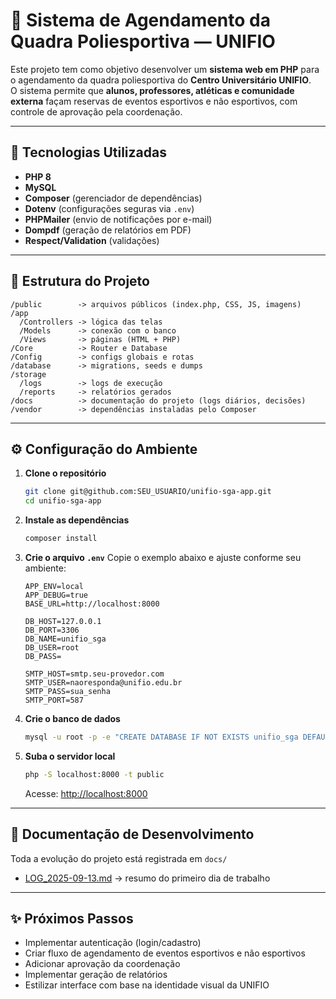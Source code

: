 # 🏀 Sistema de Agendamento da Quadra Poliesportiva — UNIFIO

Este projeto tem como objetivo desenvolver um **sistema web em PHP** para o agendamento da quadra poliesportiva do **Centro Universitário UNIFIO**.  
O sistema permite que **alunos, professores, atléticas e comunidade externa** façam reservas de eventos esportivos e não esportivos, com controle de aprovação pela coordenação.

---

## 🚀 Tecnologias Utilizadas
- **PHP 8**
- **MySQL**
- **Composer** (gerenciador de dependências)
- **Dotenv** (configurações seguras via `.env`)
- **PHPMailer** (envio de notificações por e-mail)
- **Dompdf** (geração de relatórios em PDF)
- **Respect/Validation** (validações)

---

## 📂 Estrutura do Projeto
```
/public        -> arquivos públicos (index.php, CSS, JS, imagens)
/app
  /Controllers -> lógica das telas
  /Models      -> conexão com o banco
  /Views       -> páginas (HTML + PHP)
/Core          -> Router e Database
/Config        -> configs globais e rotas
/database      -> migrations, seeds e dumps
/storage
  /logs        -> logs de execução
  /reports     -> relatórios gerados
/docs          -> documentação do projeto (logs diários, decisões)
/vendor        -> dependências instaladas pelo Composer
```

---

## ⚙️ Configuração do Ambiente

1. **Clone o repositório**
   ```bash
   git clone git@github.com:SEU_USUARIO/unifio-sga-app.git
   cd unifio-sga-app
   ```

2. **Instale as dependências**
   ```bash
   composer install
   ```

3. **Crie o arquivo `.env`**
   Copie o exemplo abaixo e ajuste conforme seu ambiente:
   ```env
   APP_ENV=local
   APP_DEBUG=true
   BASE_URL=http://localhost:8000

   DB_HOST=127.0.0.1
   DB_PORT=3306
   DB_NAME=unifio_sga
   DB_USER=root
   DB_PASS=

   SMTP_HOST=smtp.seu-provedor.com
   SMTP_USER=naoresponda@unifio.edu.br
   SMTP_PASS=sua_senha
   SMTP_PORT=587
   ```

4. **Crie o banco de dados**
   ```bash
   mysql -u root -p -e "CREATE DATABASE IF NOT EXISTS unifio_sga DEFAULT CHARACTER SET utf8mb4 COLLATE utf8mb4_unicode_ci;"
   ```

5. **Suba o servidor local**
   ```bash
   php -S localhost:8000 -t public
   ```
   Acesse: [http://localhost:8000](http://localhost:8000)

---

## 📝 Documentação de Desenvolvimento
Toda a evolução do projeto está registrada em `docs/`  
- [LOG_2025-09-13.md](docs/LOG_2025-09-13.md) → resumo do primeiro dia de trabalho

---

## ✨ Próximos Passos
- Implementar autenticação (login/cadastro)
- Criar fluxo de agendamento de eventos esportivos e não esportivos
- Adicionar aprovação da coordenação
- Implementar geração de relatórios
- Estilizar interface com base na identidade visual da UNIFIO